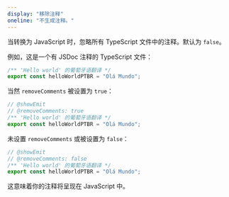 ```yaml
---
display: "移除注释"
oneline: "不生成注释。"
---
```


当转换为 JavaScript 时，忽略所有 TypeScript 文件中的注释。默认为 `false`。

例如，这是一个有 JSDoc 注释的 TypeScript 文件：

```ts
/** 'Hello world' 的葡萄牙语翻译 */
export const helloWorldPTBR = "Olá Mundo";
```

当然 `removeComments` 被设置为 `true`：

```ts twoslash
// @showEmit
// @removeComments: true
/** 'Hello world' 的葡萄牙语翻译 */
export const helloWorldPTBR = "Olá Mundo";
```

未设置 `removeComments` 或被设置为 `false`：

```ts twoslash
// @showEmit
// @removeComments: false
/** 'Hello world' 的葡萄牙语翻译 */
export const helloWorldPTBR = "Olá Mundo";
```

这意味着你的注释将呈现在 JavaScript 中。
